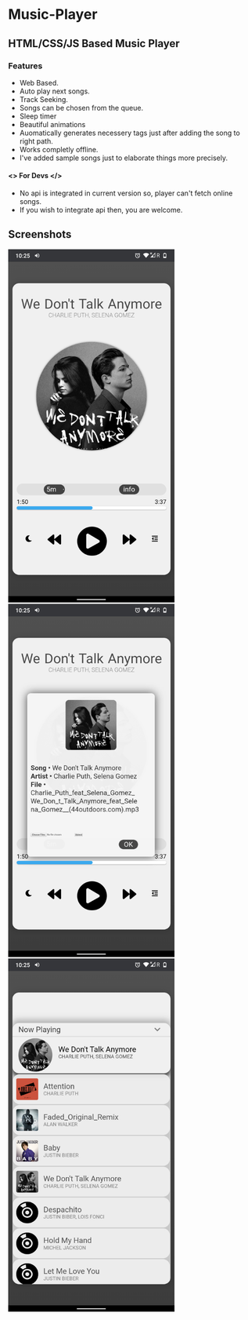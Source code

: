 # Music-Player
## HTML/CSS/JS Based Music Player
### Features
* Web Based.
* Auto play next songs.
* Track Seeking.
* Songs can be chosen from the queue.
* Sleep timer
* Beautiful animations
* Auomatically generates necessery tags just after adding the song to right path.
* Works completly offline.
* I've added sample songs just to elaborate things more precisely.

#### <> For Devs </>
* No api is integrated in current version so, player can't fetch online songs.
* If you wish to integrate api then, you are welcome.

## Screenshots
<img src="https://github.com/amit9838/Music-Player/blob/master/Screenshot_1.png" width="340" height="720"/>
<img src="https://github.com/amit9838/Music-Player/blob/master/Screenshot_2.png" width="340" height="720"/>
<img src="https://github.com/amit9838/Music-Player/blob/master/Screenshot_3.png" width="340" height="720"/>

